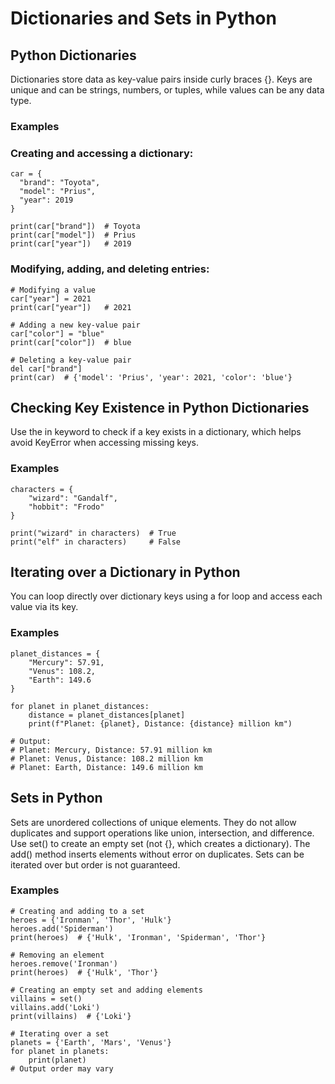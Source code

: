 # Dictionaries and Sets in Python

## Python Dictionaries

Dictionaries store data as key-value pairs inside curly braces {}. Keys are unique and can be strings, numbers, or tuples, while values can be any data type.

### Examples

### Creating and accessing a dictionary:

    car = {
      "brand": "Toyota",
      "model": "Prius",
      "year": 2019
    }

    print(car["brand"])  # Toyota
    print(car["model"])  # Prius
    print(car["year"])   # 2019

### Modifying, adding, and deleting entries:

    # Modifying a value
    car["year"] = 2021
    print(car["year"])   # 2021

    # Adding a new key-value pair
    car["color"] = "blue"
    print(car["color"])  # blue

    # Deleting a key-value pair
    del car["brand"]
    print(car)  # {'model': 'Prius', 'year': 2021, 'color': 'blue'}

## Checking Key Existence in Python Dictionaries

Use the in keyword to check if a key exists in a dictionary, which helps avoid KeyError when accessing missing keys.

### Examples

    characters = {
        "wizard": "Gandalf",
        "hobbit": "Frodo"
    }

    print("wizard" in characters)  # True
    print("elf" in characters)     # False

## Iterating over a Dictionary in Python

You can loop directly over dictionary keys using a for loop and access each value via its key.

### Examples

    planet_distances = {
        "Mercury": 57.91,
        "Venus": 108.2,
        "Earth": 149.6
    }

    for planet in planet_distances:
        distance = planet_distances[planet]
        print(f"Planet: {planet}, Distance: {distance} million km")

    # Output:
    # Planet: Mercury, Distance: 57.91 million km
    # Planet: Venus, Distance: 108.2 million km
    # Planet: Earth, Distance: 149.6 million km

## Sets in Python

Sets are unordered collections of unique elements. They do not allow duplicates and support operations like union, intersection, and difference. Use set() to create an empty set (not {}, which creates a dictionary). The add() method inserts elements without error on duplicates. Sets can be iterated over but order is not guaranteed.

### Examples

    # Creating and adding to a set
    heroes = {'Ironman', 'Thor', 'Hulk'}
    heroes.add('Spiderman')
    print(heroes)  # {'Hulk', 'Ironman', 'Spiderman', 'Thor'}

    # Removing an element
    heroes.remove('Ironman')
    print(heroes)  # {'Hulk', 'Thor'}

    # Creating an empty set and adding elements
    villains = set()
    villains.add('Loki')
    print(villains)  # {'Loki'}

    # Iterating over a set
    planets = {'Earth', 'Mars', 'Venus'}
    for planet in planets:
        print(planet)
    # Output order may vary

